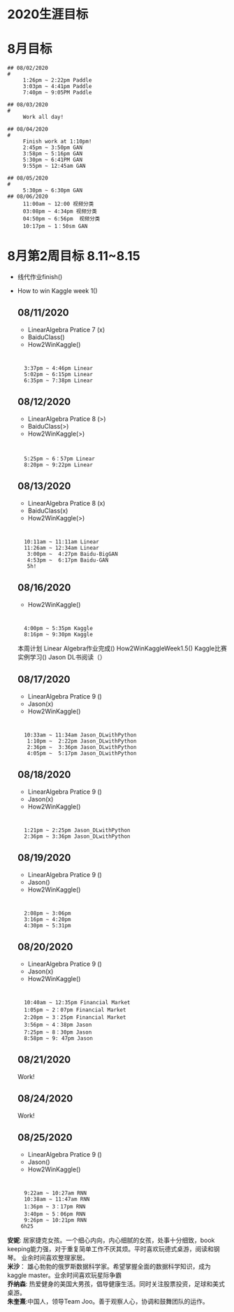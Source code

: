 # 2020生涯目标


# 8月目标  


 

	
	## 08/02/2020			
	#
		 1:26pm ~ 2:22pm Paddle
	     3:03pm ~ 4:41pm Paddle
	     7:40pm ~ 9:05PM Paddle  

	## 08/03/2020			
	#
		 Work all day!

	## 08/04/2020			
	#
		 Finish work at 1:10pm!
		 2:45pm ~ 3:50pm GAN
		 3:58pm ~ 5:16pm GAN
         5:30pm ~ 6:41PM GAN
		 9:55pm ~ 12:45am GAN  

	## 08/05/2020			
	#
		 5:30pm ~ 6:30pm GAN
	## 08/06/2020			
		 11:00am ~ 12:00 视频分类
	     03:08pm ~ 4:34pm 视频分类
         04:50pm ~ 6:56pm  视频分类
		 10:17pm ~ 1：50sm GAN
 

# 8月第2周目标 8.11~8.15
* 线代作业finish()
* How to win Kaggle week 1()


    ## 08/11/2020
    * LinearAlgebra Pratice 7 (x)
    * BaiduClass()
    * How2WinKaggle()
    #
		3:37pm ~ 4:46pm Linear
        5:02pm ~ 6:15pm Linear
  	    6:35pm ~ 7:38pm Linear
	    
	## 08/12/2020
    * LinearAlgebra Pratice 8 (>)
    * BaiduClass(>)
    * How2WinKaggle(>)
    #
		5:25pm ~ 6：57pm Linear
        8:20pm ~ 9:22pm Linear
	
	## 08/13/2020
    * LinearAlgebra Pratice 8 (x)
    * BaiduClass(x)
    * How2WinKaggle(>)
    #
		10:11am ~ 11:11am Linear
        11:26am ~ 12:34am Linear
         3:00pm ~  4:27pm Baidu-BigGAN
		 4:53pm ~  6:17pm Baidu-GAN
	   	 5h!

	## 08/16/2020
    * How2WinKaggle()
    #
		4:00pm ~ 5:35pm Kaggle
	    8:16pm ~ 9:30pm Kaggle
	
    本周计划
    Linear Algebra作业完成()
    How2WinKaggleWeek1.5()
    Kaggle比赛实例学习()
	Jason DL书阅读（）

	## 08/17/2020
    * LinearAlgebra Pratice 9 ()
    * Jason(x)
    * How2WinKaggle()
    #
		10:33am ~ 11:34am Jason_DLwithPython
	     1:10pm ~  2:22pm Jason_DLwithPython
		 2:36pm ~  3:36pm Jason_DLwithPython
	     4:05pm ~  5:17pm Jason_DLwithPython

	## 08/18/2020
    * LinearAlgebra Pratice 9 ()
    * Jason(x)
    * How2WinKaggle()
    #
		1:21pm ~ 2:25pm Jason_DLwithPython
	    2:36pm ~ 3:36pm Jason_DLwithPython

	## 08/19/2020
    * LinearAlgebra Pratice 9 ()
    * Jason()
    * How2WinKaggle()
    #
		2:08pm ~ 3:06pm
        3:16pm ~ 4:20pm
	    4:30pm ~ 5:31pm
	
	## 08/20/2020
    * LinearAlgebra Pratice 9 ()
    * Jason(x)
    * How2WinKaggle()
    #
		10:40am ~ 12:35pm Financial Market
		1:05pm ~ 2：07pm Financial Market
	    2:20pm ~ 3：25pm Financial Market
		3:56pm ~ 4：38pm Jason
	    7:25pm ~ 8：30pm Jason
	    8:58pm ~ 9: 47pm Jason 
	
	## 08/21/2020
    Work!
	
	## 08/24/2020
    Work!
	## 08/25/2020
    * LinearAlgebra Pratice 9 ()
    * Jason()
    * How2WinKaggle()
    #
		9:22am ~ 10:27am RNN
		10:38am ~ 11:47am RNN
	    1:36pm ~ 3：17pm RNN
        3:40pm ~ 5：06pm RNN
        9:26pm ~ 10:21pm RNN
	   6h25

**安妮**: 居家捷克女孩。一个细心内向，内心细腻的女孩，处事十分细致，book keeping能力强，对于重复简单工作不厌其烦。平时喜欢玩德式桌游，阅读和钢琴。  业余时间喜欢整理家居。  
**米沙**： 雄心勃勃的俄罗斯数据科学家。希望掌握全面的数据科学知识，成为kaggle master。业余时间喜欢玩星际争霸  
**乔纳森**: 热爱健身的美国大男孩，倡导健康生活。同时关注股票投资，足球和美式桌游。  
**朱奎熹**:中国人，领导Team Joo。善于观察人心，协调和鼓舞团队的运作。
